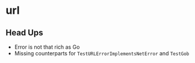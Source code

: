 # url

## Head Ups
- Error is not that rich as Go
- Missing counterparts for `TestURLErrorImplementsNetError` and `TestGob`
